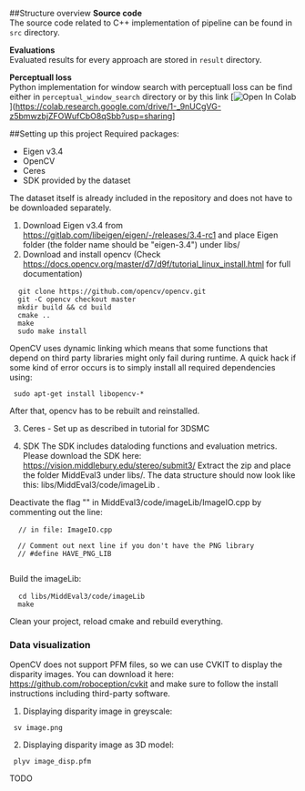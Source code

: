 ##Structure overview
**Source code**  
The source code related to C++ implementation of pipeline can be found in `src`  directory.  
  
**Evaluations**  
Evaluated results for every approach are stored in `result` directory.  
  
**Perceptuall loss**    
Python implementation for window search with perceptuall loss can be find either in `perceptual_window_search` directory or by this link [![Open In Colab](https://colab.research.google.com/assets/colab-badge.svg)](https://colab.research.google.com/drive/1-_9nUCgVG-z5bmwzbjZFOWufCbO8qSbb?usp=sharing]



##Setting up this project
Required packages: 
- Eigen v3.4
- OpenCV 
- Ceres
- SDK provided by the dataset

The dataset itself is already included in the repository and does not have to be downloaded separately. 

1. Download Eigen v3.4 from https://gitlab.com/libeigen/eigen/-/releases/3.4-rc1 and place Eigen folder (the folder name should be "eigen-3.4") under libs/
2. Download and install opencv (Check https://docs.opencv.org/master/d7/d9f/tutorial_linux_install.html for full documentation)
<pre> <code> git clone https://github.com/opencv/opencv.git
  git -C opencv checkout master
  mkdir build && cd build
  cmake .. 
  make 
  sudo make install
</code></pre>

OpenCV uses dynamic linking which means that some functions that depend on third party libraries might only fail during runtime. A quick hack if some kind of error occurs is to simply install all required dependencies using:
<pre><code> sudo apt-get install libopencv-* </code></pre>
After that, opencv has to be rebuilt and reinstalled. 

3. Ceres - Set up as described in tutorial for 3DSMC

4. SDK 
The SDK includes dataloding functions and evaluation metrics. 
Please download the SDK here: https://vision.middlebury.edu/stereo/submit3/
Extract the zip and place the folder MiddEval3 under libs/. The data structure should now look like this: libs/MiddEval3/code/imageLib .

Deactivate the flag "" in MiddEval3/code/imageLib/ImageIO.cpp by commenting out the line: 
<pre> <code> // in file: ImageIO.cpp

  // Comment out next line if you don't have the PNG library
  // #define HAVE_PNG_LIB 

</code></pre>

   
Build the imageLib: 
<pre> <code> cd libs/MiddEval3/code/imageLib
  make 
</code></pre>

Clean your project, reload cmake and rebuild everything. 


### Data visualization 
OpenCV does not support PFM files, so we can use CVKIT to display the disparity images. 
You can download it here: https://github.com/roboception/cvkit and make sure to follow the install instructions including third-party software. 

1. Displaying disparity image in greyscale: 
<pre><code> sv image.png </code></pre>

2. Displaying disparity image as 3D model: 
<pre><code> plyv image_disp.pfm </code></pre>

TODO 